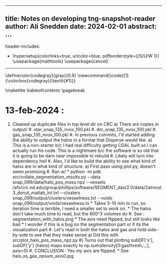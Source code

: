 <!--
Compile :
    pandoc -f markdown notes/somefile.md - -filter pandoc-crossref -t latex -o somefile.pdf

Notes:
    1. http://lierdakil.github.io/pandoc-crossref/
    #. On over/under braces : https://tex.stackexchange.com/a/132527/84495
-->


<!--
    YAML section
-->
---
title: Notes on developing tng-snapshot-reader
author: Ali Snedden
date: 2024-02-01
abstract:
...
---
header-includes:
  - \hypersetup{colorlinks=true,
            urlcolor=blue,
            pdfborderstyle={/S/U/W 1}}
    \usepackage{mathtools}
    \usepackage{cancel}
---
\definecolor{codegray}{gray}{0.9}
\newcommand{\code}[1]{\colorbox{codegray}{\texttt{#1}}}
<!-- \let\overbracket\overbracket[0.2mm][0.6mm]{#1}      not sure that this works -->

\maketitle
\tableofcontents
\pagebreak


13-feb-2024 :
======================================
1. Cleaned up duplicate files in top level dir on CRC
    a) There are copies in output/
        #. star_snap_135_nvox_100.pkl
        #. dm_snap_135_nvox_100.pkl
        #. gas_snap_135_nvox_100.pkl
#. In previous commits, I'd started adding the ability to output the halos in a format
   that Disperse would like. 
    a) This is a non-starter b/c I had real difficulty getting CGAL built so I can
       actually run his code. This is a nightmare b/c the software is so old that it
       is going to be darn near impossible to rebuild
        #. Likely will turn into dependency hell
#. Also, I'd like to build the ability to see what kind of halos are in what kind
   of structure. 
    a) First pass using plot.py, doesn't seem promising
        #. Ran w/
            * python -m pdb src/collate_segmentation_results.py --data snap_099/data/halo_pos_mass.npz  --vessels /afs/crc.nd.edu/group/phillips/software/SEGMENT_das/2.0/data/2almost3_donut_matlab_int.txt --clusters snap_099/output/clusters/vesselness.txt --voids snap_099/output/voids/vesselness.tx
            * Takes 5-10 min to run, so iteration time is terrible, I need a smaller 
              set to work on.
            * The halos don't take much time to read, but the 600^3 volumes do
        #. See : segmentation_with_halos.png
            * The axis need flipped, but still looks like bad
            * I wonder if this is a bug on the segmentation part or if its the
              visualization part
#. Let's read in both the halos and gas and hold side-by-side to see that they
   make sense
    a) Did this with src/plot_halo_pos_mass_npz.py
    #) Turns out that plotting subDF['x'], subDF['y'] (halos) maps exactly to 
       np.sum(density[0:gasthresh,:,:], axis=0)
        #. CONCLUSION : Yes my axis are flipped. 
            * See halo_vs_gas_npsum_axis0.jpg

